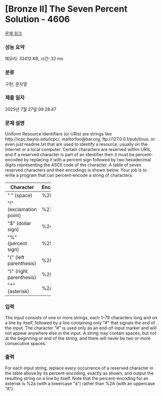 # [Bronze II] The Seven Percent Solution - 4606 

[문제 링크](https://www.acmicpc.net/problem/4606) 

### 성능 요약

메모리: 32412 KB, 시간: 32 ms

### 분류

구현, 문자열

### 제출 일자

2025년 7월 27일 09:28:47

### 문제 설명

<p>Uniform Resource Identifiers (or URIs) are strings like http://icpc.baylor.edu/icpc/, mailto:foo@bar.org, ftp://127.0.0.1/pub/linux, or even just readme.txt that are used to identify a resource, usually on the Internet or a local computer. Certain characters are reserved within URIs, and if a reserved character is part of an identifier then it must be percent-encoded by replacing it with a percent sign followed by two hexadecimal digits representing the ASCII code of the character. A table of seven reserved characters and their encodings is shown below. Your job is to write a program that can percent-encode a string of characters.</p>

<table class="table table-bordered" style="width:30%">
	<thead>
		<tr>
			<th>Character</th>
			<th>Encoding</th>
		</tr>
	</thead>
	<tbody>
		<tr>
			<td>" " (space)</td>
			<td>%20</td>
		</tr>
		<tr>
			<td>"!" (exclamation point)</td>
			<td>%21</td>
		</tr>
		<tr>
			<td>"<span>$</span>" (dollar sign)</td>
			<td>%24</td>
		</tr>
		<tr>
			<td>"%" (percent sign)</td>
			<td>%25</td>
		</tr>
		<tr>
			<td>"(" (left parenthesis)</td>
			<td>%28</td>
		</tr>
		<tr>
			<td>")" (right parenthesis)</td>
			<td>%29</td>
		</tr>
		<tr>
			<td>"*" (asterisk)</td>
			<td>%2a</td>
		</tr>
	</tbody>
</table>

### 입력 

 <p>The input consists of one or more strings, each 1–79 characters long and on a line by itself, followed by a line containing only "#" that signals the end of the input. The character "#" is used only as an end-of-input marker and will not appear anywhere else in the input. A string may contain spaces, but not at the beginning or end of the string, and there will never be two or more consecutive spaces.</p>

### 출력 

 <p>For each input string, replace every occurrence of a reserved character in the table above by its percent-encoding, exactly as shown, and output the resulting string on a line by itself. Note that the percent-encoding for an asterisk is %2a (with a lowercase "a") rather than %2A (with an uppercase "A").</p>

